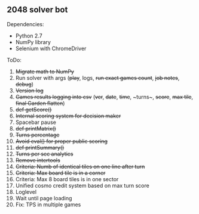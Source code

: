 2048 solver bot
---------------

Dependencies:

 - Python 2.7
 - NumPy library
 - Selenium with ChromeDriver

ToDo:

 1. ~~Migrate math to NumPy~~
 2. Run solver with args (~~play~~, logs, ~~run exact games count~~, ~~job notes~~, ~~debug~~)
 3. ~~Version log~~
 4. ~~Games results logging into csv~~ (~~ver~~, ~~date~~, ~~time~~, ~turns~, ~~score~~, ~~max tile~~, ~~final Garden flatten~~)
 5. ~~def getScore()~~
 6. ~~Internal scoring system for decision maker~~
 7. Spacebar pause
 8. ~~def printMatrix()~~
 9. ~~Turns percentage~~
 10. ~~Avoid eval() for proper public scoring~~
 11. ~~def printSummary()~~
 12. ~~Turns per sec analytics~~
 13. ~~Remove intertools~~
 14. ~~Criteria: Numb of identical tiles on one line after turn~~
 15. ~~Criteria: Max board tile is in a corner~~
 16. Criteria: Max 8 board tiles is in one sector
 17. Unified cosmo credit system based on max turn score
 18. Loglevel
 19. Wait until page loading
 20. Fix: TPS in multiple games